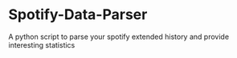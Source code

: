 # Spotify-Data-Parser
A python script to parse your spotify extended history and provide interesting statistics
